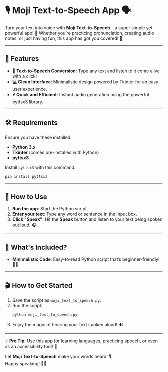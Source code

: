 # 🎙️ Moji Text-to-Speech App 🗣️

Turn your text into voice with **Moji Text-to-Speech** – a super simple yet powerful app! 🚀 Whether you’re practicing pronunciation, creating audio notes, or just having fun, this app has got you covered! 🎉

---

## 🌟 Features  
- **🎤 Text-to-Speech Conversion**: Type any text and listen to it come alive with a click!  
- **💻 Clean Interface**: Minimalistic design powered by Tkinter for an easy user experience.  
- **⚡ Quick and Efficient**: Instant audio generation using the powerful pyttsx3 library.  

---

## 🛠️ Requirements  
Ensure you have these installed:  
- **Python 3.x**  
- **Tkinter** (comes pre-installed with Python)  
- **pyttsx3**  

Install `pyttsx3` with this command:  
```bash
pip install pyttsx3
```

---

## 🚀 How to Use  
1. **Run the app**: Start the Python script.  
2. **Enter your text**: Type any word or sentence in the input box.  
3. **Click "Speak"**: Hit the **Speak** button and listen to your text being spoken out loud. 🎧  

---

## 📂 What's Included?  
- **Minimalistic Code**: Easy-to-read Python script that’s beginner-friendly! 🧑‍💻  

---

## 🎬 How to Get Started  
1. Save the script as `moji_text_to_speech.py`.  
2. Run the script:  
   ```bash
   python moji_text_to_speech.py
   ```  
3. Enjoy the magic of hearing your text spoken aloud! 🔊  

---

💡 **Pro Tip**: Use this app for learning languages, practicing speech, or even as an accessibility tool! 🌟  

Let **Moji Text-to-Speech** make your words heard! 🎙️  
Happy speaking! 🎉✨

